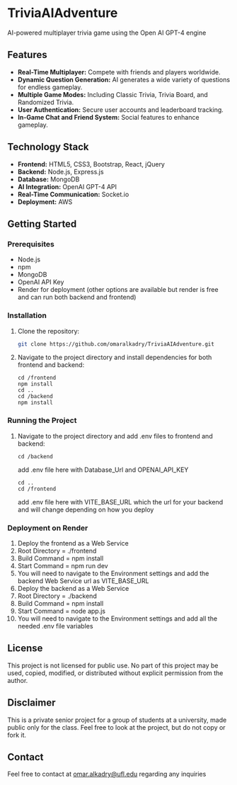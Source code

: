 # TriviaAIAdventure
AI-powered multiplayer trivia game using the Open AI GPT-4 engine

## Features
- **Real-Time Multiplayer:** Compete with friends and players worldwide.
- **Dynamic Question Generation:** AI generates a wide variety of questions for endless gameplay.
- **Multiple Game Modes:** Including Classic Trivia, Trivia Board, and Randomized Trivia.
- **User Authentication:** Secure user accounts and leaderboard tracking.
- **In-Game Chat and Friend System:** Social features to enhance gameplay.

## Technology Stack
- **Frontend:** HTML5, CSS3, Bootstrap, React, jQuery
- **Backend:** Node.js, Express.js
- **Database:** MongoDB
- **AI Integration:** OpenAI GPT-4 API
- **Real-Time Communication:** Socket.io
- **Deployment:** AWS

## Getting Started
### Prerequisites
- Node.js
- npm
- MongoDB
- OpenAI API Key
- Render for deployment (other options are available but render is free and can run both backend and frontend)

### Installation
1. Clone the repository:
   ```bash
   git clone https://github.com/omaralkadry/TriviaAIAdventure.git
   ```
2. Navigate to the project directory and install dependencies for both frontend and backend:
   ```
   cd /frontend
   npm install
   cd ..
   cd /backend
   npm install
   ```

### Running the Project
1. Navigate to the project directory and add .env files to frontend and backend:
   ```
   cd /backend
   ```
   add .env file here with Database_Url and OPENAI_API_KEY
   ```
   cd ..
   cd /frontend
   ```
   add .env file here with VITE_BASE_URL which the url for your backend and will change depending on how you deploy

### Deployment on Render
1. Deploy the frontend as a Web Service
2. Root Directory = ./frontend
3. Build Command = npm install
4. Start Command = npm run dev
5. You will need to navigate to the Environment settings and add the backend Web Service url as VITE_BASE_URL
6. Deploy the backend as a Web Service
7. Root Directory = ./backend
8. Build Command = npm install
9. Start Command = node app.js
10. You will need to navigate to the Environment settings and add all the needed .env file variables



## License
This project is not licensed for public use. No part of this project may be used, copied, modified, or distributed without explicit permission from the author.

## Disclaimer
This is a private senior project for a group of students at a university, made public only for the class. Feel free to look at the project, but do not copy or fork it.

## Contact
Feel free to contact at omar.alkadry@ufl.edu regarding any inquiries
